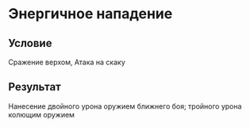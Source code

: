 # Энергичное нападение
## Условие
Сражение верхом, Атака на скаку
## Результат
Нанесение двойного урона оружием ближнего боя; тройного урона колющим оружием